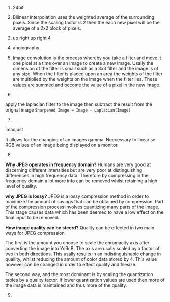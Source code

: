 1. 24bit

2. Bilinear interpolation uses the weighted average of the surrounding pixels.
Since the scaling factor is 2 then the each new pixel will be the average of a 2x2 block of pixels.

3. up right up right 4

4. angiography

5. Image convolution is the process whereby you take a filter and move it one pixel at a time over an image to create a new image.
Usally the dimension of the filter is small such as a 3x3 filter and the image is of any size.
When the filter is placed upon an area the weights of the filter are multiplied by the weights on the image when the filter lies.
These values are summed and become the value of a pixel in the new image.

6.
apply the laplacian filter to the image then subtract the result from the orignal image
`Sharpened Image = Image - Laplacian(Image)`

7.
imadjust

It allows for the changing of an images gamma. Neccessary to linearise RGB values of an image being displayed on a monitor.

8.
**Why JPEG operates in frequency domain?**
Humans are very good at discerning different intensities but are very poor at distinguishing differences in high frequency data.
Therefore by compressing in the frequency domain a lot more info can be removed whilst retaining a high level of quality.

**why JPEG is lossy?**
JPEG is a lossy compression method in order to maximize the amount of savings that can be obtained by compression. 
Part of the compression process involves quantizing many parts of the image.
This stage causes data which has been deemed to have a low effect on the final input to be removed.

**How image quality can be steerd?**
Quality can be effected in two main ways for JPEG compression.

The first is the amount you choose to scale the chromacity axis after converting the image into YcRcB.
The axis are usally scaled by a factor of two in both directions. This usally results in an indistinguishable change in quallity, 
whilst reducing the amount of color data stored by 4. This value however can be changed in order to effect quality and filesize.

The second way, and the most dominant is by scaling the quantization tables by a quality factor.
If lower quantization values are used then more of the image data is maintained and thus more of the quality.

9.
